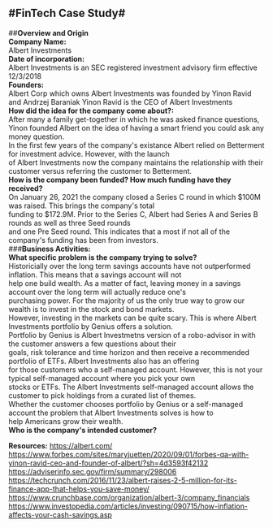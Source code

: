 #**FinTech Case Study**#
---
##**Overview and Origin**  
**Company Name:**  
Albert Investments  
**Date of incorporation:**  
Albert Investments is an SEC registered investment advisory firm effective 12/3/2018  
**Founders:**  
Albert Corp which owns Albert Investments was founded by Yinon Ravid and Andrzej Baraniak Yinon Ravid is the CEO of Albert Investments  
**How did the idea for the company come about?:**  
After many a family get-together in which he was asked finance questions,  
Yinon founded Albert on the idea of having a smart friend you could ask any money question.  
In the first few years of the company's existance Albert relied on Betterment for investment advice. However, with the launch  
of Albert Investments now the company maintains the relationship with their customer versus referring the customer to Betterment.  
**How is the company been funded? How much funding have they received?**  
On January 26, 2021 the company closed a Series C round in which $100M was raised. This brings the company's total  
funding to $172.9M. Prior to the Series C, Albert had Series A and Series B rounds as well as three Seed rounds  
and one Pre Seed round. This indicates that a most if not all of the company's funding has been from investors.  
###**Business Activities:**  
**What specific problem is the company trying to solve?**  
Historicially over the long term savings accounts have not outperformed inflation. This means that a savings account will not  
help one build wealth. As a matter of fact, leaving money in a savings account over the long term will actually reduce one's  
purchasing power. For the majority of us the only true way to grow our wealth is to invest in the stock and bond markets.  
However, investing in the markets can be quite scary. This is where Albert Investments portfolio by Genius offers a solution.  
Portfolio by Genius is Albert Investmetns version of a robo-advisor in with the customer answers a few questions about their  
goals, risk tolerance and time horizon and then receive a recommended portfolio of ETFs. Albert Investments also has an offering  
for those customers who a self-managed account. However, this is not your typical self-managed account where you pick your own  
stocks or ETFs. The Albert Investments self-managed account allows the customer to pick holdings from a curated list of themes.  
Whether the customer chooses portfolio by Genius or a self-managed account the problem that Albert Investments solves is how to  
help Americans grow their wealth.  
**Who is the company's intended customer?**  
  



**Resources:**
https://albert.com/  
https://www.forbes.com/sites/maryjuetten/2020/09/01/forbes-qa-with-yinon-ravid-ceo-and-founder-of-albert/?sh=4d3593f42132  
https://adviserinfo.sec.gov/firm/summary/298006  
https://techcrunch.com/2016/11/23/albert-raises-2-5-million-for-its-finance-app-that-helps-you-save-money/  
https://www.crunchbase.com/organization/albert-3/company_financials  
https://www.investopedia.com/articles/investing/090715/how-inflation-affects-your-cash-savings.asp